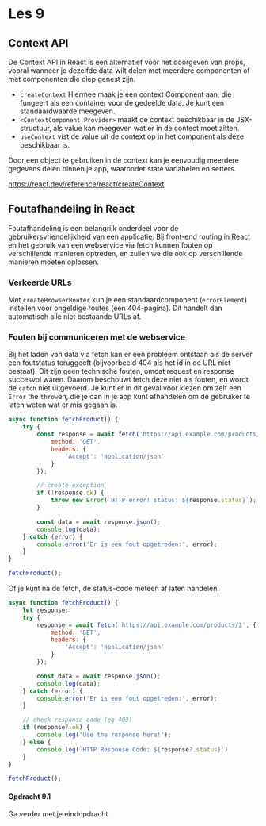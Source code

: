 # Les 9

## Context API

De Context API in React is een alternatief voor het doorgeven van props, vooral wanneer je dezelfde data wilt delen met
meerdere componenten of met componenten die diep genest zijn.

* `createContext` Hiermee maak je een context Component aan, die fungeert als een container voor de gedeelde data. Je
  kunt een
  standaardwaarde meegeven.
* `<ContextComponent.Provider>` maakt de context beschikbaar in de JSX-structuur, als value kan meegeven wat er in de
  contect moet zitten.
* `useContext` vist de value uit de context op in het component als deze beschikbaar is.

Door een object te gebruiken in de context kan je eenvoudig meerdere gegevens delen binnen je app, waaronder state
variabelen en setters.

https://react.dev/reference/react/createContext

<!--
* eigenlijk alleen interessant als je reactive variabelen in de context stopt
-->

<!--

### Use cases

- server state centraal?
- loginstatus / jwt

-->

## Foutafhandeling in React

Foutafhandeling is een belangrijk onderdeel voor de gebruikersvriendelijkheid van een applicatie. Bij front-end routing
in React en het gebruik van een webservice via fetch kunnen fouten op verschillende manieren optreden, en zullen we die
ook op verschillende manieren moeten oplossen.

### Verkeerde URLs

Met `createBrowserRouter` kun je een standaardcomponent (`errorElement`) instellen voor ongeldige routes (een
404-pagina). Dit handelt dan automatisch alle niet bestaande URLs af.

### Fouten bij communiceren met de webservice

Bij het laden van data via fetch kan er een probleem ontstaan als de server een foutstatus teruggeeft (bijvoorbeeld 404
als het id in de URL niet bestaat). Dit zijn geen technische fouten, omdat request en response succesvol
waren. Daarom beschouwt fetch deze niet als fouten, en wordt de `catch` niet uitgevoerd.
Je kunt er in dit geval voor kiezen om zelf een `Error` the `throw`en, die je dan in je app kunt afhandelen om de
gebruiker te laten weten wat er mis gegaan is.

```javascript
async function fetchProduct() {
    try {
        const response = await fetch('https://api.example.com/products/1', {
            method: 'GET',
            headers: {
                'Accept': 'application/json'
            }
        });

        // create exception
        if (!response.ok) {
            throw new Error(`HTTP error! status: ${response.status}`);
        }

        const data = await response.json();
        console.log(data);
    } catch (error) {
        console.error('Er is een fout opgetreden:', error);
    }
}

fetchProduct();

```

Of je kunt na de fetch, de status-code meteen af laten handelen.

```javascript
async function fetchProduct() {
    let response;
    try {
        response = await fetch('https://api.example.com/products/1', {
            method: 'GET',
            headers: {
                'Accept': 'application/json'
            }
        });

        const data = await response.json();
        console.log(data);
    } catch (error) {
        console.error('Er is een fout opgetreden:', error);
    }

    // check response code (eg 403)
    if (response?.ok) {
        console.log('Use the response here!');
    } else {
        console.log(`HTTP Response Code: ${response?.status}`)
    }
}

fetchProduct();
```

#### Opdracht 9.1

Ga verder met je eindopdracht